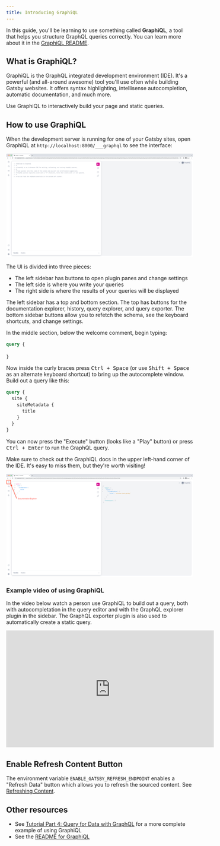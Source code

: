```yaml
---
title: Introducing GraphiQL
---
```


In this guide, you'll be learning to use something called **GraphiQL**, a tool that helps you structure GraphQL queries correctly. You can learn more about it in the [GraphiQL README](https://github.com/graphql/graphiql/tree/main/packages/graphiql).

## What is GraphiQL?

GraphiQL is the GraphQL integrated development environment (IDE). It's a powerful (and all-around awesome) tool you'll use often while building Gatsby websites. It offers syntax highlighting, intellisense autocompletion, automatic documentation, and much more.

Use GraphiQL to interactively build your page and static queries.

## How to use GraphiQL

When the development server is running for one of your Gatsby sites, open GraphiQL at `http://localhost:8000/___graphql` to see the interface:

![A screenshot of the GraphiQL UI. Read the description below for an explanation.](../../images/graphiql-overview.png)

The UI is divided into three pieces:

- The left sidebar has buttons to open plugin panes and change settings
- The left side is where you write your queries
- The right side is where the results of your queries will be displayed

The left sidebar has a top and bottom section. The top has buttons for the documentation explorer, history, query explorer, and query exporter. The bottom sidebar buttons allow you to refetch the schema, see the keyboard shortcuts, and change settings.

In the middle section, below the welcome comment, begin typing:

```graphql
query {

}
```

Now inside the curly braces press <kbd>Ctrl + Space</kbd> (or use <kbd>Shift + Space</kbd> as an alternate keyboard shortcut) to bring up the autocomplete window. Build out a query like this:

```graphql
query {
  site {
    siteMetadata {
      title
    }
  }
}
```

You can now press the "Execute" button (looks like a "Play" button) or press <kbd>Ctrl + Enter</kbd> to run the GraphQL query.

Make sure to check out the GraphiQL docs in the upper left-hand corner of the IDE. It's easy to miss them, but they're worth visiting!

![A diagram pointing out where to find the GraphiQL docs](../../images/graphiql-docs.png)

### Example video of using GraphiQL

In the video below watch a person use GraphiQL to build out a query, both with autocompletation in the query editor and with the GraphQL explorer plugin in the sidebar. The GraphQL exporter plugin is also used to automatically create a static query.

<iframe
  width="560"
  height="315"
  src="https://www.youtube-nocookie.com/embed/kIauoqkdDXQ"
  title="YouTube video player"
  frameborder="0"
  allow="accelerometer; autoplay; clipboard-write; encrypted-media; gyroscope; picture-in-picture"
  allowfullscreen
></iframe>

## Enable Refresh Content Button

The environment variable `ENABLE_GATSBY_REFRESH_ENDPOINT` enables a "Refresh Data" button which allows you to refresh the sourced content. See [Refreshing Content](/docs/refreshing-content/).

## Other resources

- See [Tutorial Part 4: Query for Data with GraphQL](/docs/tutorial/part-4/#use-graphiql-to-explore-the-data-layer-and-write-graphql-queries) for a more complete example of using GraphiQL
- See the [README for GraphiQL](https://github.com/graphql/graphiql/tree/main/packages/graphiql)
